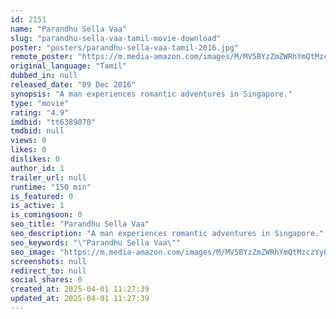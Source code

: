 ```yaml
---
id: 2151
name: "Parandhu Sella Vaa"
slug: "parandhu-sella-vaa-tamil-movie-download"
poster: "posters/parandhu-sella-vaa-tamil-2016.jpg"
remote_poster: "https://m.media-amazon.com/images/M/MV5BYzZmZWRhYmQtMzczYy00M2M0LWFiMWEtZGUxZGNjYTFjOTEzXkEyXkFqcGc@._V1_SX300.jpg"
original_language: "Tamil"
dubbed_in: null
released_date: "09 Dec 2016"
synopsis: "A man experiences romantic adventures in Singapore."
type: "movie"
rating: "4.9"
imdbid: "tt6389070"
tmdbid: null
views: 0
likes: 0
dislikes: 0
author_id: 1
trailer_url: null
runtime: "150 min"
is_featured: 0
is_active: 1
is_comingsoon: 0
seo_title: "Parandhu Sella Vaa"
seo_description: "A man experiences romantic adventures in Singapore."
seo_keywords: "\"Parandhu Sella Vaa\""
seo_image: "https://m.media-amazon.com/images/M/MV5BYzZmZWRhYmQtMzczYy00M2M0LWFiMWEtZGUxZGNjYTFjOTEzXkEyXkFqcGc@._V1_SX300.jpg"
screenshots: null
redirect_to: null
social_shares: 0
created_at: 2025-04-01 11:27:39
updated_at: 2025-04-01 11:27:39
---
```


